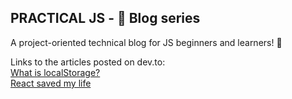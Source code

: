## PRACTICAL JS - 📝 Blog series
A project-oriented technical blog for JS beginners and learners! 🚀

Links to the articles posted on dev.to:  
[What is localStorage?](https://dev.to/nightcoder/what-is-the-local-storage-how-to-use-it-369c)  
[React saved my life](https://dev.to/nightcoder/how-react-saved-my-life-2afg)
